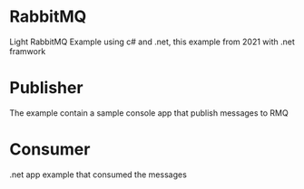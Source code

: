# RabbitMQ
Light RabbitMQ Example using c# and .net, this example from 2021 with .net framwork

# Publisher
The example contain a sample console app that publish messages to RMQ

# Consumer
.net app example that consumed the messages



